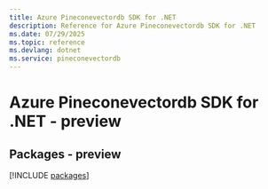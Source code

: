```yaml
---
title: Azure Pineconevectordb SDK for .NET
description: Reference for Azure Pineconevectordb SDK for .NET
ms.date: 07/29/2025
ms.topic: reference
ms.devlang: dotnet
ms.service: pineconevectordb
---
```

# Azure Pineconevectordb SDK for .NET - preview
## Packages - preview
[!INCLUDE [packages](pineconevectordb-index.md)]